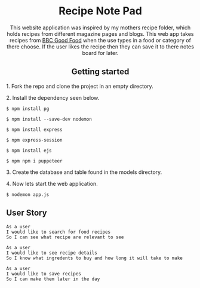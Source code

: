 <h1 align="center">Recipe Note Pad</h1>  

<p align="center">This website application was inspired by my mothers recipe folder, which holds recipes from different magazine pages and blogs. This web app takes recipes from <a href="https://www.bbcgoodfood.com/">BBC Good Food</a> when the use types in a food or category of there choose. If the user likes the recipe then they can save it to there notes board for later.</p>

<h2 align="center">Getting started</h2>  

<p>1. Fork the repo and clone the project in an empty directory.</p>

<p>2. Install the dependency seen below.</p> 

``` 
$ npm install pg 
``` 
``` 
$ npm install --save-dev nodemon
```  
``` 
$ npm install express
``` 
``` 
$ npm express-session
``` 
```
$ npm install ejs
``` 
``` 
$ npm npm i puppeteer
```  

<p>3. Create the database and table found in the models directory.</p>

<p>4. Now lets start the web application.</p>  

``` 
$ nodemon app.js 
```  

<h2>User Story</h2> 

``` 
As a user 
I would like to search for food recipes 
So I can see what recipe are relevant to see
``` 

``` 
As a user 
I would like to see recipe details 
So I know what ingredents to buy and how long it will take to make 
``` 

```
As a user 
I would like to save recipes 
So I can make them later in the day
``` 


